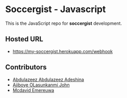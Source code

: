# Soccergist - Javascript
This is the JavaScript repo for **soccergist** development. 

## Hosted URL
* https://my-soccergist.herokuapp.com/webhook



## Contributors


* [Abdulazeez Abdulazeez Adeshina](https://twitter.com/kvng_zeez)
* [Ajiboye OLasunkanmi John](https://github.com/OlaJohn-Ajiboye)
* [Mcdavid Emereuwa](https://github.com/Mcdavid95)












